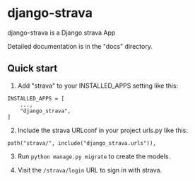 # django-strava

django-strava is a Django strava App

Detailed documentation is in the "docs" directory.

Quick start
-----------

1. Add "strava" to your INSTALLED_APPS setting like this:

```
INSTALLED_APPS = [
    ...,
    "django_strava",
]
```

2. Include the strava URLconf in your project urls.py like this:

```
path("strava/", include("django_strava.urls")),
```

3. Run ``python manage.py migrate`` to create the models.

4. Visit the ``/strava/login`` URL to sign in with strava.
